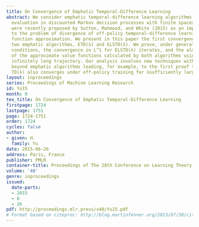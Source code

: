 ```yaml
---
title: On Convergence of Emphatic Temporal-Difference Learning
abstract: We consider emphatic temporal-difference learning algorithms for policy
  evaluation in discounted Markov decision processes with finite spaces. Such algorithms
  were recently proposed by Sutton, Mahmood, and White (2015) as an improved solution
  to the problem of divergence of off-policy temporal-difference learning with linear
  function approximation. We present in this paper the first convergence proofs for
  two emphatic algorithms, ETD(λ) and ELSTD(λ). We prove, under general off-policy
  conditions, the convergence in L^1 for ELSTD(λ) iterates, and the almost sure convergence
  of the approximate value functions calculated by both algorithms using a single
  infinitely long trajectory. Our analysis involves new techniques with applications
  beyond emphatic algorithms leading, for example, to the first proof that standard
  TD(λ) also converges under off-policy training for λsufficiently large.
layout: inproceedings
series: Proceedings of Machine Learning Research
id: Yu15
month: 0
tex_title: On Convergence of Emphatic Temporal-Difference Learning
firstpage: 1724
lastpage: 1751
page: 1724-1751
order: 1724
cycles: false
author:
- given: H.
  family: Yu
date: 2015-06-26
address: Paris, France
publisher: PMLR
container-title: Proceedings of The 28th Conference on Learning Theory
volume: '40'
genre: inproceedings
issued:
  date-parts:
  - 2015
  - 6
  - 26
pdf: http://proceedings.mlr.press/v40/Yu15.pdf
# Format based on citeproc: http://blog.martinfenner.org/2013/07/30/citeproc-yaml-for-bibliographies/
---
```


